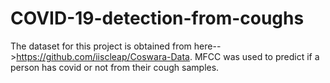 # COVID-19-detection-from-coughs
The dataset for this project is obtained from here-->https://github.com/iiscleap/Coswara-Data. 
MFCC was used to predict if a person has covid or not from their cough samples.
